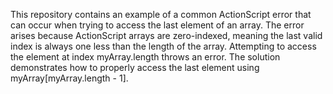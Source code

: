 This repository contains an example of a common ActionScript error that can occur when trying to access the last element of an array. The error arises because ActionScript arrays are zero-indexed, meaning the last valid index is always one less than the length of the array. Attempting to access the element at index myArray.length throws an error. The solution demonstrates how to properly access the last element using myArray[myArray.length - 1].